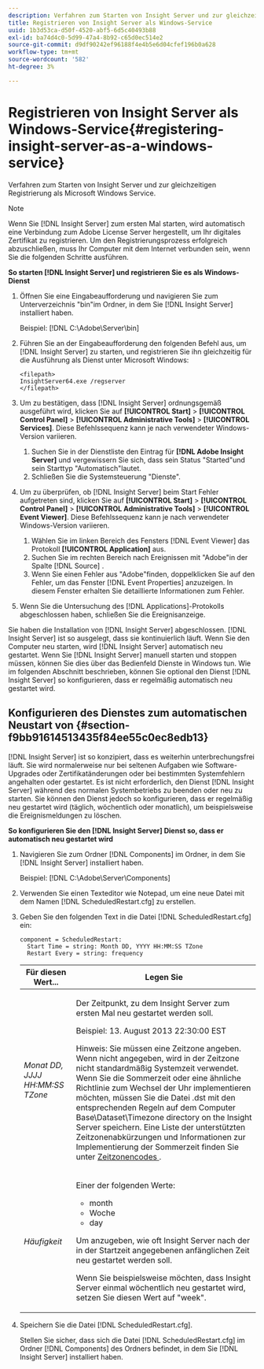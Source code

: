 ```yaml
---
description: Verfahren zum Starten von Insight Server und zur gleichzeitigen Registrierung als Microsoft Windows Service.
title: Registrieren von Insight Server als Windows-Service
uuid: 1b3d53ca-d50f-4520-abf5-6d5c40493b88
exl-id: ba74d4c0-5d99-47a4-8b92-c65d0ec514e2
source-git-commit: d9df90242ef96188f4e4b5e6d04cfef196b0a628
workflow-type: tm+mt
source-wordcount: '582'
ht-degree: 3%

---
```


# Registrieren von Insight Server als Windows-Service{#registering-insight-server-as-a-windows-service}

Verfahren zum Starten von Insight Server und zur gleichzeitigen Registrierung als Microsoft Windows Service.

>[!NOTE]
>
>Wenn Sie [!DNL Insight Server] zum ersten Mal starten, wird automatisch eine Verbindung zum Adobe License Server hergestellt, um Ihr digitales Zertifikat zu registrieren. Um den Registrierungsprozess erfolgreich abzuschließen, muss Ihr Computer mit dem Internet verbunden sein, wenn Sie die folgenden Schritte ausführen.

**So starten  [!DNL Insight Server] und registrieren Sie es als Windows-Dienst**

1. Öffnen Sie eine Eingabeaufforderung und navigieren Sie zum Unterverzeichnis &quot;bin&quot;im Ordner, in dem Sie [!DNL Insight Server] installiert haben.

   Beispiel: [!DNL C:\Adobe\Server\bin]

1. Führen Sie an der Eingabeaufforderung den folgenden Befehl aus, um [!DNL Insight Server] zu starten, und registrieren Sie ihn gleichzeitig für die Ausführung als Dienst unter Microsoft Windows:

   ```
   <filepath>
   InsightServer64.exe /regserver 
   </filepath>
   ```

1. Um zu bestätigen, dass [!DNL Insight Server] ordnungsgemäß ausgeführt wird, klicken Sie auf **[!UICONTROL Start]** > **[!UICONTROL Control Panel]** > **[!UICONTROL Administrative Tools]** > **[!UICONTROL Services]**. Diese Befehlssequenz kann je nach verwendeter Windows-Version variieren.

   1. Suchen Sie in der Dienstliste den Eintrag für **[!DNL Adobe Insight Server]** und vergewissern Sie sich, dass sein Status &quot;Started&quot;und sein Starttyp &quot;Automatisch&quot;lautet.
   1. Schließen Sie die Systemsteuerung &quot;Dienste&quot;.

1. Um zu überprüfen, ob [!DNL Insight Server] beim Start Fehler aufgetreten sind, klicken Sie auf **[!UICONTROL Start]** > **[!UICONTROL Control Panel]** > **[!UICONTROL Administrative Tools]** > **[!UICONTROL Event Viewer]**. Diese Befehlssequenz kann je nach verwendeter Windows-Version variieren.

   1. Wählen Sie im linken Bereich des Fensters [!DNL Event Viewer] das Protokoll **[!UICONTROL Application]** aus.
   1. Suchen Sie im rechten Bereich nach Ereignissen mit &quot;Adobe&quot;in der Spalte [!DNL Source] .
   1. Wenn Sie einen Fehler aus &quot;Adobe&quot;finden, doppelklicken Sie auf den Fehler, um das Fenster [!DNL Event Properties] anzuzeigen. In diesem Fenster erhalten Sie detaillierte Informationen zum Fehler.

1. Wenn Sie die Untersuchung des [!DNL Applications]-Protokolls abgeschlossen haben, schließen Sie die Ereignisanzeige.

Sie haben die Installation von [!DNL Insight Server] abgeschlossen. [!DNL Insight Server] ist so ausgelegt, dass sie kontinuierlich läuft. Wenn Sie den Computer neu starten, wird [!DNL Insight Server] automatisch neu gestartet. Wenn Sie [!DNL Insight Server] manuell starten und stoppen müssen, können Sie dies über das Bedienfeld Dienste in Windows tun. Wie im folgenden Abschnitt beschrieben, können Sie optional den Dienst [!DNL Insight Server] so konfigurieren, dass er regelmäßig automatisch neu gestartet wird.

## Konfigurieren des Dienstes zum automatischen Neustart von {#section-f9bb91614513435f84ee55c0ec8edb13}

[!DNL Insight Server] ist so konzipiert, dass es weiterhin unterbrechungsfrei läuft. Sie wird normalerweise nur bei seltenen Aufgaben wie Software-Upgrades oder Zertifikatänderungen oder bei bestimmten Systemfehlern angehalten oder gestartet. Es ist nicht erforderlich, den Dienst [!DNL Insight Server] während des normalen Systembetriebs zu beenden oder neu zu starten. Sie können den Dienst jedoch so konfigurieren, dass er regelmäßig neu gestartet wird (täglich, wöchentlich oder monatlich), um beispielsweise die Ereignismeldungen zu löschen.

**So konfigurieren Sie den  [!DNL Insight Server] Dienst so, dass er automatisch neu gestartet wird**

1. Navigieren Sie zum Ordner [!DNL Components] im Ordner, in dem Sie [!DNL Insight Server] installiert haben.

   Beispiel: [!DNL C:\Adobe\Server\Components]

1. Verwenden Sie einen Texteditor wie Notepad, um eine neue Datei mit dem Namen [!DNL ScheduledRestart.cfg] zu erstellen.
1. Geben Sie den folgenden Text in die Datei [!DNL ScheduledRestart.cfg] ein:

   ```
   component = ScheduledRestart:  
     Start Time = string: Month DD, YYYY HH:MM:SS TZone 
     Restart Every = string: frequency
   ```

   <table id="table_AC05861E141E4928BE844C8611DEC43D"> 
    <thead> 
      <tr> 
      <th colname="col1" class="entry"> Für diesen Wert... </th> 
      <th colname="col2" class="entry"> Legen Sie  </th> 
      </tr> 
    </thead>
    <tbody> 
      <tr> 
      <td colname="col1"> <i>Monat DD, JJJJ HH:MM:SS TZone</i> </td> 
      <td colname="col2"> <p>Der Zeitpunkt, zu dem <span class="keyword"> Insight Server </span> zum ersten Mal neu gestartet werden soll. </p> <p>Beispiel: 13. August 2013 22:30:00 EST </p> <p> <p>Hinweis:  Sie müssen eine Zeitzone angeben. Wenn nicht angegeben, wird in der Zeitzone nicht standardmäßig Systemzeit verwendet. Wenn Sie die Sommerzeit oder eine ähnliche Richtlinie zum Wechsel der Uhr implementieren möchten, müssen Sie die Datei <span class="filepath"> .dst </span> mit den entsprechenden Regeln auf dem Computer Base\Dataset\Timezone directory on the <span class="keyword"> Insight Server </span> speichern. Eine Liste der unterstützten Zeitzonenabkürzungen und Informationen zur Implementierung der Sommerzeit finden Sie unter <a href="../../../../home/c-inst-svr/c-time-zn-cds.md#concept-eed5ba32d5d347cf94b76db83b29f211"> Zeitzonencodes </a>. </p> </p> </td> 
      </tr> 
      <tr> 
      <td colname="col1"> <i>Häufigkeit</i> </td> 
      <td colname="col2"> <p>Einer der folgenden Werte: 
       <ul id="ul_C29A40CD8FBB4333B5FA1D9E7DAD35EC"> 
       <li id="li_9FE07DD30C524CBB81C8F7968E7C733E">month </li> 
       <li id="li_E5E1B97ED8FB43C0BDA496C620D24A4C">Woche </li> 
       <li id="li_E6043B382FAE4B5D85CAADDFA60E4902">day </li> 
       </ul> </p> <p>Um anzugeben, wie oft <span class="keyword"> Insight Server </span> nach der in der Startzeit angegebenen anfänglichen Zeit neu gestartet werden soll. </p> <p>Wenn Sie beispielsweise möchten, dass <span class="keyword"> Insight Server </span> einmal wöchentlich neu gestartet wird, setzen Sie diesen Wert auf "week". </p> </td> 
      </tr> 
    </tbody> 
   </table>

1. Speichern Sie die Datei [!DNL ScheduledRestart.cfg].

   Stellen Sie sicher, dass sich die Datei [!DNL ScheduledRestart.cfg] im Ordner [!DNL Components] des Ordners befindet, in dem Sie [!DNL Insight Server] installiert haben.
